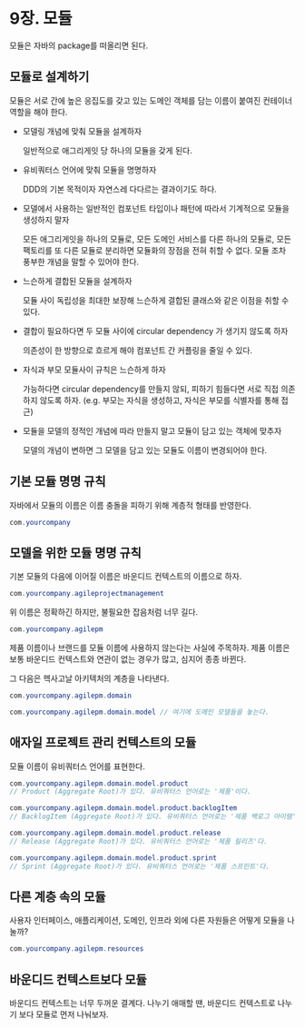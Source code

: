 # 9장. 모듈

모듈은 자바의 package를 떠올리면 된다.

## 모듈로 설계하기

모듈은 서로 간에 높은 응집도를 갖고 있는 도메인 객체를 담는 이름이 붙여진 컨테이너 역할을 해야 한다.

* 모델링 개념에 맞춰 모듈을 설계하자

    일반적으로 애그리게잇 당 하나의 모듈을 갖게 된다.

* 유비쿼터스 언어에 맞춰 모듈을 명명하자

    DDD의 기본 목적이자 자연스레 다다르는 결과이기도 하다.

* 모델에서 사용하는 일반적인 컴포넌트 타입이나 패턴에 따라서 기계적으로 모듈을 생성하지 말자

    모든 애그리게잇을 하나의 모듈로, 모든 도메인 서비스를 다른 하나의 모듈로, 모든 팩토리를 또 다른 모듈로 분리하면 모듈화의 장점을 전혀 취할 수 없다.
    모듈 조차 풍부한 개념을 말할 수 있어야 한다.

* 느슨하게 결합된 모듈을 설계하자

    모듈 사이 독립성을 최대한 보장해 느슨하게 결합된 클래스와 같은 이점을 취할 수 있다.
  
* 결합이 필요하다면 두 모듈 사이에 circular dependency 가 생기지 않도록 하자

    의존성이 한 방향으로 흐르게 해야 컴포넌트 간 커플링을 줄일 수 있다.

* 자식과 부모 모듈사이 규칙은 느슨하게 하자

    가능하다면 circular dependency를 만들지 않되, 피하기 힘들다면 서로 직접 의존하지 않도록 하자. (e.g. 부모는 자식을 생성하고, 자식은 부모를 식별자를 통해 접근)
  
* 모듈을 모델의 정적인 개념에 따라 만들지 말고 모듈이 담고 있는 객체에 맞추자

    모델의 개념이 변하면 그 모델을 담고 있는 모듈도 이름이 변경되어야 한다.

## 기본 모듈 명명 규칙

자바에서 모듈의 이름은 이름 충돌을 피하기 위해 계층적 형태를 반영한다.

```java
com.yourcompany
```

## 모델을 위한 모듈 명명 규칙

기본 모듈의 다음에 이어질 이름은 바운디드 컨텍스트의 이름으로 하자.

```java
com.yourcompany.agileprojectmanagement
```

위 이름은 정확하긴 하지만, 불필요한 잡음처럼 너무 길다.

```java
com.yourcompany.agilepm
```

제품 이름이나 브랜드를 모듈 이름에 사용하지 않는다는 사실에 주목하자. 제품 이름은 보통 바운디드 컨텍스트와 연관이 없는 경우가 많고, 심지어 종종 바뀐다.

그 다음은 헥사고날 아키텍처의 계층을 나타낸다.

```java
com.yourcompany.agilepm.domain

com.yourcompany.agilepm.domain.model // 여기에 도메인 모델들을 놓는다.
```

## 애자일 프로젝트 관리 컨텍스트의 모듈

모듈 이름이 유비쿼터스 언어를 표현한다.

```java
com.yourcompany.agilepm.domain.model.product
// Product (Aggregate Root)가 있다. 유비쿼터스 언어로는 '제품'이다.

com.yourcompany.agilepm.domain.model.product.backlogItem
// BacklogItem (Aggregate Root)가 있다. 유비쿼터스 언어로는 '제품 백로그 아이템'이다.

com.yourcompany.agilepm.domain.model.product.release
// Release (Aggregate Root)가 있다. 유비쿼터스 언어로는 '제품 릴리즈'다.

com.yourcompany.agilepm.domain.model.product.sprint
// Sprint (Aggregate Root)가 있다. 유비쿼터스 언어로는 '제품 스프린트'다.
```

## 다른 계층 속의 모듈

사용자 인터페이스, 애플리케이션, 도메인, 인프라 외에 다른 자원들은 어떻게 모듈을 나눌까?

```java
com.yourcompany.agilepm.resources
```

## 바운디드 컨텍스트보다 모듈

바운디드 컨텍스트는 너무 두꺼운 결계다. 나누기 애매할 땐, 바운디드 컨텍스트로 나누기 보다 모듈로 먼저 나눠보자.
